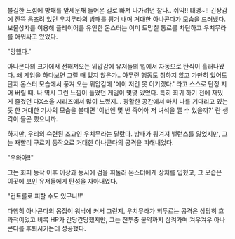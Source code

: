 불길한 느낌에 방패를 앞세운채 들어온 길로 빠져 나가려던 찰나.. 
쉬익!! 
태앵~!! 
긴장감에 잔뜩 움츠려 있던 우치무라의 방패를 튕겨 내며 거대한 아나콘다가 모습을 드러냈다. 보물상자를 이용해 플레이어를 유인한 몬스터는 이미 도망칠 통로를 차단하고 우치무라를 애워싸고 있었다. 

"망했다." 

아나콘다의 크기에서 전해져오는 위압감에 유저들의 입에서 자동으로 탄식이 흘러나왔다. 
왜 게임을 하다보면 그럴 때 있지 않은가.. 
아무런 행동도 취하지 않고 가만히 있어도 단지 몬스터 모습에서 풍겨 오는 위압감에 '에이 저건 못 이기겠다.' 라고 스스로 단정 지어 버릴 때. 
나 역시 그런 느낌이 들었던 게임이 몇몇 있었다. 
특히 회귀 하기 전에 재밌게 즐겼던 다X소울 시리즈에서 많이 느꼈지... 
광활한 공간에서 마치 나를 기다리고 있는 듯 한 거대한 기사의 모습을 볼때면 '이번엔 몇 번 죽어야 저 녀석을 깰 수 있을까?' 란 생각이 들곤 했으니까. 

하지만, 우리의 숙련된 조교인 우치무라는 달랐다. 
방패가 튕겨져 밸런스를 잃었지만, 그는 재빨리 구르기 동작으로 거대한 아나콘다의 공격을 피해내었다. 

"우와아!!" 

그는 회피 동작 이후 이상과 동시에 검을 휘둘러 몬스터에게 상처를 입혔고, 그 모습은 이곳에 보인 유저들에게 탄성을 자아내었다. 

"컨트롤로 피할 수도 있구나!!" 

다행히 아나콘다의 몸집이 워낙에 커서 그런지, 우치무라가 휘두르는 공격은 상당히 효과적이었고 비록 HP가 간당간당했지만, 그는 전투중 물약까지 삼켜가며 겨우겨우 아나콘다를 후퇴시키는데 성공했다. 